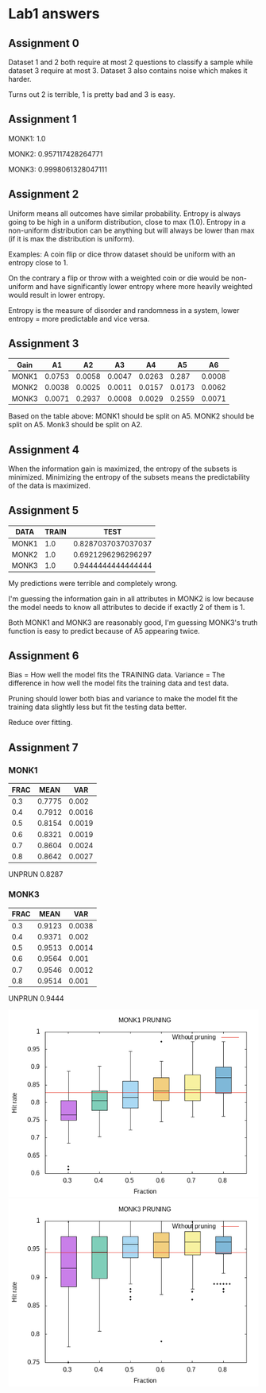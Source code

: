 # Lab1 answers

## Assignment 0
Dataset 1 and 2 both require at most 2 questions to classify a sample while dataset 3 require at most 3. Dataset 3 also contains noise which makes it harder.

Turns out 2 is terrible, 1 is pretty bad and 3 is easy.

## Assignment 1
MONK1:  1.0

MONK2:  0.957117428264771

MONK3:  0.9998061328047111

## Assignment 2
Uniform means all outcomes have similar probability.
Entropy is always going to be high in a uniform distribution, close to max (1.0).
Entropy in a non-uniform distribution can be anything but will always be lower than max (if it is max the distribution is uniform).

Examples: 
A coin flip or dice throw dataset should be uniform with an entropy close to 1.

On the contrary a flip or throw with a weighted coin or die would be non-uniform and have significantly lower entropy where more heavily weighted would result in lower entropy.

Entropy is the measure of disorder and randomness in a system, lower entropy = more predictable and vice versa.

## Assignment 3
|Gain|	A1|		A2|		A3|		A4|		A5|		A6|
|-|-|-|-|-|-|-|
|MONK1|	0.0753|	0.0058|	0.0047|	0.0263|	0.287|	0.0008|
|MONK2|	0.0038|	0.0025|	0.0011|	0.0157|	0.0173|	0.0062|
|MONK3|	0.0071|	0.2937|	0.0008|	0.0029|	0.2559|	0.0071|

Based on the table above:
MONK1 should be split on A5.
MONK2 should be split on A5.
Monk3 should be split on A2.

## Assignment 4
When the information gain is maximized, the entropy of the subsets is minimized.
Minimizing the entropy of the subsets means the predictability of the data is maximized.


## Assignment 5
|DATA|TRAIN|TEST|
|-|-|-|
MONK1|1.0|0.8287037037037037
MONK2|1.0|0.6921296296296297
MONK3|1.0|0.9444444444444444

My predictions were terrible and completely wrong.

I'm guessing the information gain in all attributes in MONK2 is low because the model needs to know all attributes to decide if exactly 2 of them is 1.

Both MONK1 and MONK3 are reasonably good, I'm guessing MONK3's truth function is easy to predict because of A5 appearing twice.
## Assignment 6
Bias = How well the model fits the TRAINING data.
Variance = The difference in how well the model fits the training data and test data.

Pruning should lower both bias and variance to make the model fit the training data slightly less but fit the testing data better.

Reduce over fitting.
## Assignment 7

### MONK1


|FRAC|MEAN|VAR|
|-|-|-|
0.3|0.7775|0.002
0.4|0.7912|0.0016
0.5|0.8154|0.0019
0.6|0.8321|0.0019
0.7|0.8604|0.0024
0.8|0.8642|0.0027


UNPRUN	0.8287


### MONK3


|FRAC|MEAN|VAR|
|-|-|-|
0.3|0.9123|0.0038
0.4|0.9371|0.002
0.5|0.9513|0.0014
0.6|0.9564|0.001
0.7|0.9546|0.0012
0.8|0.9514|0.001


UNPRUN	0.9444

![Monk1 fraction plot](plot1.png)
![Monk3 fraction plot](plot2.png)